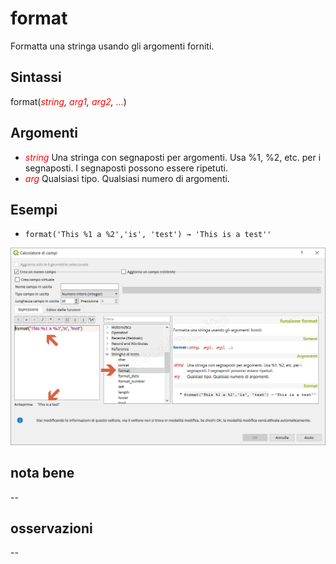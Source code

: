 # format

Formatta una stringa usando gli argomenti forniti.

## Sintassi

format(_<span style="color:red;">string</span>, <span style="color:red;">arg1</span>, <span style="color:red;">arg2</span>, <span style="color:red;">…</span>_)

## Argomenti

* _<span style="color:red;">string</span>_ Una stringa con segnaposti per argomenti. Usa %1, %2, etc. per i segnaposti. I segnaposti possono essere ripetuti.
* _<span style="color:red;">arg</span>_ Qualsiasi tipo. Qualsiasi numero di argomenti.

## Esempi

* `format('This %1 a %2','is', 'test') → 'This is a test''`

![](../../img/stringhe_di_testo/format/format1.png)

## nota bene

--

## osservazioni

--
